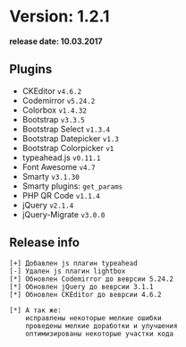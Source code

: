 Version: 1.2.1
========================
**release date:	10.03.2017**

Plugins
-------
- CKEditor		`v4.6.2 `
- Codemirror		`v5.24.2`
- Colorbox		`v1.4.32`
- Bootstrap		`v3.3.5`
- Bootstrap Select	`v1.3.4`
- Bootstrap Datepicker	`v1.3`
- Bootstrap Colorpicker	`v1`
- typeahead.js		`v0.11.1`
- Font Awesome		`v4.7`
- Smarty		`v3.1.30`
- Smarty plugins:	`get_params`
- PHP QR Code		`v1.1.4`
- jQuery		`v2.1.4`
- jQuery-Migrate	`v3.0.0`


Release info
------------
	[+]	Добавлен js плагин typeahead
	[-]	Удален js плагин lightbox
	[*]	Обновлен Codemirror до веврсии 5.24.2
	[*]	Обновлен jQuery до веврсии 3.1.1
	[*]	Обновлен CKEditor до веврсии 4.6.2

	[*]	А так же:
		исправлены некоторые мелкие ошибки
		проведены мелкие доработки и улучшения
		оптимизированы некоторые участки кода

